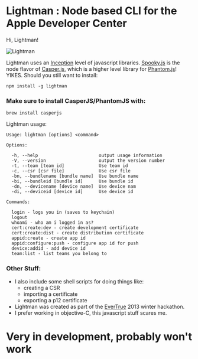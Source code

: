 Lightman : Node based CLI for the Apple Developer Center
========

Hi, Lightman!

![Lightman](https://dl.dropbox.com/u/2836123/melvin_wargames.jpg)

Lightman uses an [Inception](http://4.bp.blogspot.com/_OORyagu8ETY/TE9PNl1Qq4I/AAAAAAAABqQ/_HJ5lfqLNZA/s1600/INCEPTION_WTF_CHART_150.jpg) level of javascript libraries.   [Spooky.js](https://github.com/WaterfallEngineering/SpookyJS) is the node flavor of [Casper.js](https://github.com/n1k0/casperjs), which is a higher level library for [Phantom.js](https://github.com/ariya/phantomjs)! YIKES.  Should you still want to install:


    npm install -g lightman



### Make sure to install CasperJS/PhantomJS with:  

    brew install casperjs


Lightman usage:

````
Usage: lightman [options] <command>

Options:

  -h, --help                       output usage information
  -V, --version                    output the version number
  -t, --team [team id]             Use team id
  -c, --csr [csr file]             Use csr file
  -bn, --bundlename [bundle name]  Use bundle name
  -bi, --bundleid [bundle id]      Use bundle id
  -dn, --devicename [device name]  Use device nam
  -di, --deviceid [device id]      Use device id

Commands:

  login - logs you in (saves to keychain)
  logout
  whoami - who am i logged in as?
  cert:create:dev - create development certificate
  cert:create:dist - create distribution certificate
  appid:create - create app id
  appid:configure:push - configure app id for push
  device:addid - add device id
  team:list - list teams you belong to

````

### Other Stuff:

* I also include some shell scripts for doing things like:
  * creating a CSR
  * importing a certificate
  * exporting a p12 certificate
* Lightman was created as part of the [EverTrue](http://www.evertrue.com) 2013 winter hackathon.
* I prefer working in objective-C, this javascript stuff scares me.


# Very in development, probably won't work
